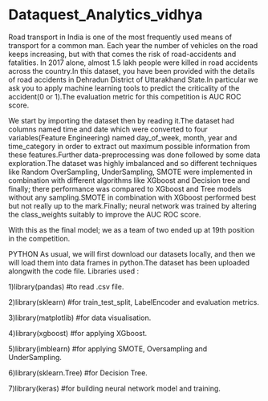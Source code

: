 # Dataquest_Analytics_vidhya

Road transport in India is one of the most frequently used means of transport for a common man. Each year the number of vehicles on the road keeps increasing, but with that comes the risk of road-accidents and fatalities. In 2017 alone, almost 1.5 lakh people were killed in road accidents across the country.In this dataset, you have been provided with the details of road accidents in Dehradun District of Uttarakhand State.In particular we ask you to apply machine learning tools to predict the criticality of the accident(0 or 1).The evaluation metric for this competition is AUC ROC score.

We start by importing the dataset then by reading it.The dataset had columns named time and date which were converted to four variables(Feature Engineering) named day_of_week, month, year and time_category in order to extract out maximum possible information from these features.Further data-preprocessing was done followed by some data exploration.The dataset was highly imbalanced and so different techniques like Random OverSampling, UnderSampling, SMOTE were implemented in combination with different algorithms like XGboost and Decision tree and finally; there performance was compared to XGboost and Tree models without any sampling.SMOTE in combination with XGboost performed best but not really up to the mark.Finally; neural network was trained by altering the class_weights suitably to improve the AUC ROC score.

With this as the final model; we as a team of two ended up at 19th position in the competition.

PYTHON As usual, we will first download our datasets locally, and then we will load them into data frames in python.The dataset has been uploaded alongwith the code file. Libraries used : 

1)library(pandas) #to read .csv file. 

2)library(sklearn) #for train_test_split, LabelEncoder and evaluation metrics. 

3)library(matplotlib) #for data visualisation. 

4)library(xgboost) #for applying XGboost. 

5)library(imblearn) #for applying SMOTE, Oversampling and UnderSampling. 

6)library(sklearn.Tree) #for Decision Tree.

7)library(keras) #for building neural network model and training. 
